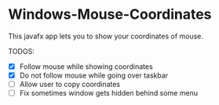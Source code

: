 # Windows-Mouse-Coordinates

This javafx app lets you to show your coordinates of mouse.

TODOS:

* [x] Follow mouse while showing coordinates
* [x] Do not follow mouse while going over taskbar
* [ ] Allow user to copy coordinates
* [ ] Fix sometimes window gets hidden behind some menu
